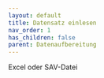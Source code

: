 ```yaml
---
layout: default
title: Datensatz einlesen
nav_order: 1
has_children: false
parent: Datenaufbereitung
---
```


Excel oder SAV-Datei
